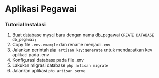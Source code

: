 # Aplikasi Pegawai

### Tutorial Instalasi
1. Buat database mysql baru dengan nama db_pegawai ` CREATE DATABASE db_pegawai; `
2. Copy file ` .env.example ` dan rename menjadi ` .env `
3. Jalankan perintah ` php artisan key:generate ` untuk mendapatkan key aplikasi pada .env
4. Konfigurasi database pada file .env
5. Lakukan migrasi database ` php artisan migrate `
6. Jalankan aplikasi ` php artisan serve `
 

